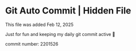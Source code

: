 # Git Auto Commit | Hidden File

This file was added Feb 12, 2025

Just for fun and keeping my daily git commit active 🤪

commit number: 2201526
